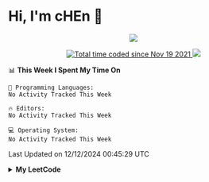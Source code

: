 <!--
**chenjiyan2001/chenjiyan2001** is a ✨ _special_ ✨ repository because its `README.md` (this file) appears on your GitHub profile.

Here are some ideas to get you started:

- 🔭 I’m currently working on ...
- 🌱 I’m currently learning ...
- 👯 I’m looking to collaborate on ...
- 🤔 I’m looking for help with ...
- 💬 Ask me about ...
- 📫 How to reach me: ...
- 😄 Pronouns: ...
- ⚡ Fun fact: ...
-->

# Hi, I'm cHEn :wave: 
<p align="center">
  <a href="https://github.com/chenjiyan2001" class="rich-diff-level-one">
    <img src="https://github-readme-stats.vercel.app/api?username=chenjiyan2001&show_icons=true&theme=onedark">
  </a>
</p>

<p align="center">
  <a href="https://wakatime.com/@8d643437-66da-4afa-bfae-3b4a5bb9b1c7">
    <img src="https://wakatime.com/badge/user/8d643437-66da-4afa-bfae-3b4a5bb9b1c7.svg" alt="Total time coded since Nov 19 2021" />
  </a>
  <a href="https://clist.by/account/maybe_one_day/resource/leetcode.com/">
       <img src=https://img.shields.io/badge/dynamic/json?logo=LeetCode&color=blue&label=Highest%20Rating&query=data.resources%5B%22leetcode.com%22%5D.highest.value&url=https%3A%2F%2Fclist.by%2Faccount%2Fmaybe_one_day%2Fresource%2Fleetcode.com%2Fratings%2F%3Fresource%3Dleetcode.com>
  </a>
</p>

<!--START_SECTION:waka-->
📊 **This Week I Spent My Time On** 

```text
💬 Programming Languages: 
No Activity Tracked This Week

🔥 Editors: 
No Activity Tracked This Week

💻 Operating System: 
No Activity Tracked This Week
```


 Last Updated on 12/12/2024 00:45:29 UTC
<!--END_SECTION:waka-->

<details>

  <summary><b>My LeetCode</b></summary>

  <p align="center">
     <img src="https://stats.justsong.cn/api/leetcode?username=Maybe_one_day&cn=true">
  </p>

</details>
